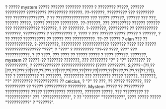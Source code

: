 ? ????? mystem ????? ?????? ??????? ????? ? ???????? ?????, ?????? ????????? ????????? ????????? ??????. ??-??????, ????????? ??? ???????? ??? ??????????????, ? ?? ??????????????? ??? ????? ??????, ?????? ??? ???, ?????? ?????, ????? ?????? ????????. ??-??????, ??? ????????? ?????? ?????? ??? ???????????? ???????, ? ?? ???????. ?-???????, ????????? ?? ?????????? ???????, ?????????? ? ?????????? ?, ???? ? ??? ?????? ????? ????? ? ??????, ? ?? ????? ?????????? ?? ????? ??? ??????????. ??-?? ????? ? elan ??? ?? ????????????. ?-?????????, ????????? ???????????? ??????? ???? ??? ????? ???????????????? "???", ? "???" ? ????????? "??-?? ????, ???" ??? ???????????, ? ?? ????, ??? ???? ?? ????? ????? ? ???? ??????. ???????, mystem ?? ?????-?? ??????? ???????, ??? ???????? "?" ? "?" ???????? ?? ??????????, ? ???????????? ??????????????? (???? ????????: S,????=(??,??|??,??|???,??|???,??|???,??|???,??|???,??|???,??|????,??|????,??|??,??|??,??)), ??? ? ?????????? ?? ???????, ????????? ??? ???????? ????? ??????. ???????, "?" ????????? ??????????? ?? celcius, ? "?" ?? ???, ?? ????? ???????, ??? ????????? ?? ????? ?????????? ????????. Mystem ????? ?? ????????? ??????????? ????? ?????????? ???????, ??????? ?????, ??? ????????? ?? "??????????" ??? "????????????", ? ?? "??????" "?????????", ???? ????? ????? "??????????" ? "??????".